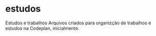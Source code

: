 # estudos
Estudos e trabalhos
Arquivos criados para organizção de trabalhos e estudos na Codeplan, inicialmente.
